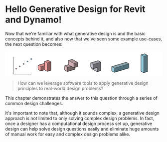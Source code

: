 # Hello Generative Design for Revit and Dynamo!

Now that we're familiar with what generative design is and the basic concepts behind it, and also now that we've seen some example use-cases, the next question becomes:

![](../.gitbook/assets/hellorefinery.png)

> How can we leverage software tools to apply generative design principles to real-world design problems?

This chapter demonstrates the answer to this question through a series of common design challenges.

It's important to note that, although it sounds complex, a generative design approach is not limited to only solving complex design problems. In fact, once a designer has a computational design process set up, generative design can help solve design questions easily and eliminate huge amounts of manual work for easy and complex design problems alike.

